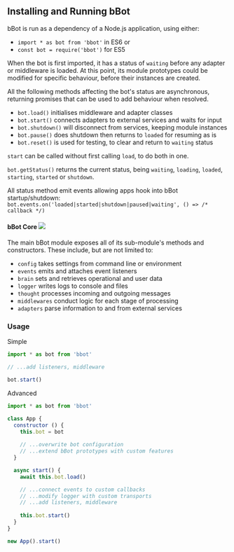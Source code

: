 ## Installing and Running bBot

bBot is run as a dependency of a Node.js application, using either:
  - `import * as bot from 'bbot'` in ES6 or
  - `const bot = require('bbot')` for ES5

When the bot is first imported, it has a status of `waiting` before any adapter
or middleware is loaded. At this point, its module prototypes could be modified
for specific behaviour, before their instances are created.

All the following methods affecting the bot's status are asynchronous, returning
promises that can be used to add behaviour when resolved.

- `bot.load()` initialises middleware and adapter classes
- `bot.start()` connects adapters to external services and waits for input
- `bot.shutdown()` will disconnect from services, keeping module instances
- `bot.pause()` does shutdown then returns to `loaded` for resuming as is
- `bot.reset()` is used for testing, to clear and return to `waiting` status

`start` can be called without first calling `load`, to do both in one.

`bot.getStatus()` returns the current status, being `waiting`, `loading`, 
`loaded`, `starting`, `started` or `shutdown`.

All status method emit events allowing apps hook into bBot startup/shutdown:
`bot.events.on('loaded|started|shutdown|paused|waiting', () => /* callback */)`

#### bBot Core <img src="/img/play.svg" />

The main bBot module exposes all of its sub-module's methods and constructors.
These include, but are not limited to:
  - `config`      takes settings from command line or environment
  - `events`      emits and attaches event listeners
  - `brain`       sets and retrieves operational and user data
  - `logger`      writes logs to console and files
  - `thought`     processes incoming and outgoing messages
  - `middlewares` conduct logic for each stage of processing
  - `adapters`    parse information to and from external services

### Usage

Simple

```js
import * as bot from 'bbot'

// ...add listeners, middleware

bot.start()
```

Advanced

```js
import * as bot from 'bbot'

class App {
  constructor () {
    this.bot = bot
    
    // ...overwrite bot configuration
    // ...extend bBot prototypes with custom features
  }

  async start() {
    await this.bot.load()

    // ...connect events to custom callbacks
    // ...modify logger with custom transports
    // ...add listeners, middleware
    
    this.bot.start()
  }
}

new App().start()
```